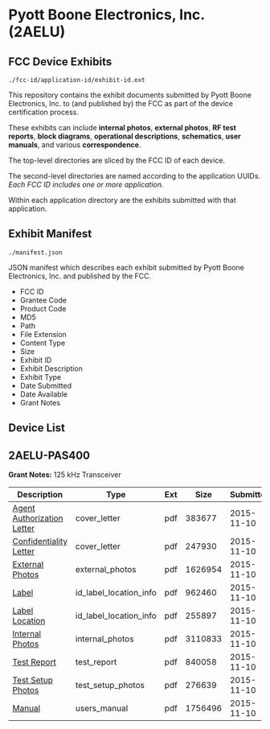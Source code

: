 # Pyott Boone Electronics, Inc. (2AELU)
## FCC Device Exhibits

```
./fcc-id/application-id/exhibit-id.ext
```

This repository contains the exhibit documents submitted by Pyott Boone Electronics, Inc. to (and published by) the FCC as part of the device certification process.

These exhibits can include **internal photos**, **external photos**, **RF test reports**, **block diagrams**, **operational descriptions**, **schematics**, **user manuals**, and various **correspondence**.

The top-level directories are sliced by the FCC ID of each device.

The second-level directories are named according to the application UUIDs. *Each FCC ID includes one or more application.*

Within each application directory are the exhibits submitted with that application. 

## Exhibit Manifest

```
./manifest.json
```

JSON manifest which describes each exhibit submitted by Pyott Boone Electronics, Inc. and published by the FCC.

- FCC ID
- Grantee Code
- Product Code
- MD5
- Path
- File Extension
- Content Type
- Size
- Exhibit ID
- Exhibit Description
- Exhibit Type
- Date Submitted
- Date Available
- Grant Notes

## Device List
## 2AELU-PAS400
**Grant Notes:** 125 kHz Transceiver

| Description | Type | Ext | Size | Submitted | Available |
| ----------- | ---- | --- | ---- | --------- | --------- |
| [Agent Authorization Letter](2AELU-PAS400/e67a6ba801b8eeb28120eda89e83d8e5/2808714.pdf) | cover_letter | pdf | 383677 | 2015-11-10 | 2015-11-10 |
| [Confidentiality Letter](2AELU-PAS400/e67a6ba801b8eeb28120eda89e83d8e5/2808715.pdf) | cover_letter | pdf | 247930 | 2015-11-10 | 2015-11-10 |
| [External Photos](2AELU-PAS400/e67a6ba801b8eeb28120eda89e83d8e5/2808720.pdf) | external_photos | pdf | 1626954 | 2015-11-10 | 2016-05-08 |
| [Label](2AELU-PAS400/e67a6ba801b8eeb28120eda89e83d8e5/2808716.pdf) | id_label_location_info | pdf | 962460 | 2015-11-10 | 2015-11-10 |
| [Label Location](2AELU-PAS400/e67a6ba801b8eeb28120eda89e83d8e5/2808717.pdf) | id_label_location_info | pdf | 255897 | 2015-11-10 | 2015-11-10 |
| [Internal Photos](2AELU-PAS400/e67a6ba801b8eeb28120eda89e83d8e5/2808721.pdf) | internal_photos | pdf | 3110833 | 2015-11-10 | 2016-05-08 |
| [Test Report](2AELU-PAS400/e67a6ba801b8eeb28120eda89e83d8e5/2808718.pdf) | test_report | pdf | 840058 | 2015-11-10 | 2015-11-10 |
| [Test Setup Photos](2AELU-PAS400/e67a6ba801b8eeb28120eda89e83d8e5/2808719.pdf) | test_setup_photos | pdf | 276639 | 2015-11-10 | 2016-05-08 |
| [Manual](2AELU-PAS400/e67a6ba801b8eeb28120eda89e83d8e5/2808722.pdf) | users_manual | pdf | 1756496 | 2015-11-10 | 2016-05-08 |
